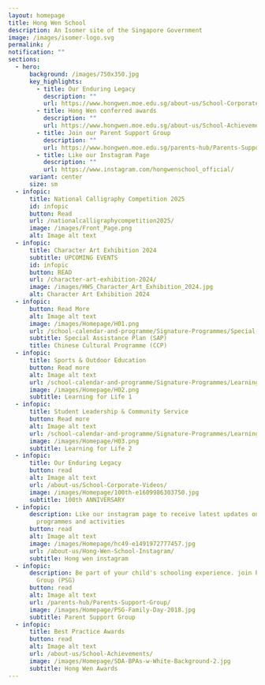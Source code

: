 ```yaml
---
layout: homepage
title: Hong Wen School
description: An Isomer site of the Singapore Government
image: /images/isomer-logo.svg
permalink: /
notification: ""
sections:
  - hero:
      background: /images/750x350.jpg
      key_highlights:
        - title: Our Enduring Legacy
          description: ""
          url: https://www.hongwen.moe.edu.sg/about-us/School-Corporate-Videos/
        - title: Hong Wen conferred awards
          description: ""
          url: https://www.hongwen.moe.edu.sg/about-us/School-Achievements/
        - title: Join our Parent Support Group
          description: ""
          url: https://www.hongwen.moe.edu.sg/parents-hub/Parents-Support-Group/
        - title: Like our Instagram Page
          description: ""
          url: https://www.instagram.com/hongwenschool_official/
      variant: center
      size: sm
  - infopic:
      title: National Calligraphy Competition 2025
      id: infopic
      button: Read
      url: /nationalcalligraphycompetition2025/
      image: /images/Front_Page.png
      alt: Image alt text
  - infopic:
      title: Character Art Exhibition 2024
      subtitle: UPCOMING EVENTS
      id: infopic
      button: READ
      url: /character-art-exhibition-2024/
      image: /images/HWS_Character_Art_Exhibition_2024.jpg
      alt: Character Art Exhibition 2024
  - infopic:
      button: Read More
      alt: Image alt text
      image: /images/Homepage/H01.png
      url: /school-calendar-and-programme/Signature-Programmes/Special-Assistance-Plan-SAP/
      subtitle: Special Assistance Plan (SAP)
      title: Chinese Cultural Programme (CCP)
  - infopic:
      title: Sports & Outdoor Education
      button: Read more
      alt: Image alt text
      url: /school-calendar-and-programme/Signature-Programmes/Learning-for-Life-Sports-and-Outdoor-Education/
      image: /images/Homepage/H02.png
      subtitle: Learning for Life 1
  - infopic:
      title: Student Leadership & Community Service
      button: Read more
      alt: Image alt text
      url: /school-calendar-and-programme/Signature-Programmes/Learning-for-Life-Leadership-and-Service/
      image: /images/Homepage/H03.png
      subtitle: Learning for Life 2
  - infopic:
      title: Our Enduring Legacy
      button: read
      alt: Image alt text
      url: /about-us/School-Corporate-Videos/
      image: /images/Homepage/100th-e1609986303750.jpg
      subtitle: 100th ANNIVERSARY
  - infopic:
      description: Like our instagram page to receive latest updates on school
        programmes and activities
      button: read
      alt: Image alt text
      image: /images/Homepage/hc49-e1491972777457.jpg
      url: /about-us/Hong-Wen-School-Instagram/
      subtitle: Hong wen instagram
  - infopic:
      description: Be part of your child's schooling experience. join Parents Support
        Group (PSG)
      button: read
      alt: Image alt text
      url: /parents-hub/Parents-Support-Group/
      image: /images/Homepage/PSG-Family-Day-2018.jpg
      subtitle: Parent Support Group
  - infopic:
      title: Best Practice Awards
      button: read
      alt: Image alt text
      url: /about-us/School-Achievements/
      image: /images/Homepage/SDA-BPAs-w-White-Background-2.jpg
      subtitle: Hong Wen Awards
---
```

